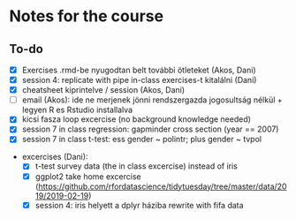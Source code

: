 # Notes for the course

## To-do

- [x] Exercises .rmd-be nyugodtan belt további ötleteket (Akos, Dani)
- [x] session 4: replicate with pipe in-class exercises-t kitalálni (Dani)
- [x] cheatsheet kiprintelve / session (Akos, Dani)
- [ ] email (Akos): ide ne merjenek jönni rendszergazda jogosultság nélkül + legyen R es Rstudio installalva
- [x] kicsi fasza loop excercise (no background knowledge needed)
- [x] session 7 in class regression: gapminder cross section (year == 2007)
- [x] session 7 in class t-test: ess gender ~ polintr; plus gender ~ tvpol
- excercises (Dani): 
  - [x] t-test survey data (the in class excercise) instead of iris
  - [x] ggplot2 take home excercise (https://github.com/rfordatascience/tidytuesday/tree/master/data/2019/2019-02-19)
  - [x] session 4: iris helyett a dplyr háziba rewrite with fifa data